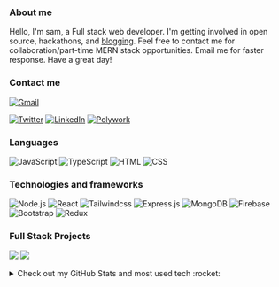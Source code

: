 ### About me

Hello, I'm sam, a Full stack web developer. I'm getting involved in open source, hackathons, and [blogging](https://samihatasnim.hashnode.dev). Feel free to contact me for collaboration/part-time MERN stack opportunities. Email me for faster response. Have a great day!

### Contact me

[![Gmail](https://img.shields.io/badge/-Gmail-000?logo=gmail)](mailto:samxtasnim@gmail.com)
<!-- [![Discord](https://img.shields.io/badge/-Discord-000?logo=discord)](https://discords.com/bio/p/samthedev) -->
[![Twitter](https://img.shields.io/badge/-Twitter-000?logo=twitter)](https://twitter.com/SamihaTasnimm)
[![LinkedIn](https://img.shields.io/badge/LinkedIn-000?logo=linkedin)](https://www.linkedin.com/in/samiha-tasnim/)
[![Polywork](https://img.shields.io/badge/Polywork-000?logo=polywork)](https://poly.work/samihatasnim)

### Languages

![JavaScript](https://img.shields.io/badge/-JavaScript-000?&logo=JavaScript)
![TypeScript](https://img.shields.io/badge/-TypeScript-000?&logo=TypeScript)
![HTML](https://img.shields.io/badge/-HTML-000?logo=HTML5)
![CSS](https://img.shields.io/badge/-CSS3-000?logo=CSS3)

### Technologies and frameworks

![Node.js](https://img.shields.io/badge/-Node.js-000?&logo=node.js)
![React](https://img.shields.io/badge/-React-000?&logo=React)
![Tailwindcss](https://img.shields.io/badge/-Tailwind-000?logo=Tailwindcss)
![Express.js](https://img.shields.io/badge/-Expressjs-000?logo=Express)
![MongoDB](https://img.shields.io/badge/-MongoDB-000?logo=MongoDB)
![Firebase](https://img.shields.io/badge/-Firebase-000?logo=Firebase)
![Bootstrap](https://img.shields.io/badge/-Bootstrap-000?logo=Bootstrap)
![Redux](https://img.shields.io/badge/-Redux-000?logo=Redux)

### Full Stack Projects

[![](https://img.shields.io/badge/-📷%20PhotoScape-000)](https://github.com/samihaTasnim/photoScape)
[![](https://img.shields.io/badge/-🛒%20Ema%20John-000)](https://github.com/samihaTasnim/ema-john)

<details>
  <summary>Check out my GitHub Stats and most used tech :rocket:</summary>
  
  <img height="137px" src="https://github-readme-stats.vercel.app/api?username=samihaTasnim&hide_border=true&show_icons=true&include_all_commits=true&count_private=true&line_height=21&theme=github_dark" /><img height="100px" src="https://github-readme-stats.vercel.app/api/top-langs/?username=samihatasnim&hide_title=true&hide_border=true&layout=compact&theme=dark&show_icons=true"/>

</details>
